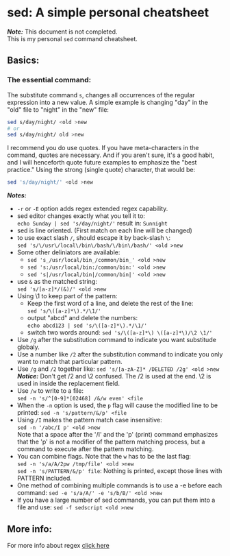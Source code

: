 # sed: A simple personal cheatsheet

_**Note:**_ This document is not completed.  
This is my personal `sed` command cheatsheet.

## Basics:

### The essential command:
The substitute command `s`, changes all occurrences of the regular expression
into a new value. A simple example is changing "day" in the "old" file to
"night" in the "new" file:

``` bash
sed s/day/night/ <old >new
# or
sed s/day/night/ old >new
```

I recommend you do use quotes. If you have meta-characters in the command,
quotes are necessary. And if you aren't sure, it's a good habit, and I will
henceforth quote future examples to emphasize the "best practice." Using the
strong (single quote) character, that would be: 

``` bash
sed 's/day/night/' <old >new
```

_**Notes:**_  
* `-r` or `-E` option adds regex extended regex capability.
* sed editor changes exactly what you tell it to:  
    `echo Sunday | sed 's/day/night/'` result in: `Sunnight`
* sed is line oriented. (First match on each line will be changed)
* to use exact slash `/`, should escape it by back-slash `\`:  
  `sed 's/\/usr\/local\/bin\/bash/\/bin\/bash/' <old >new `
* Some other deliniators are available:
  - `sed 's_/usr/local/bin_/common/bin_' <old >new`
  - `sed 's:/usr/local/bin:/common/bin:' <old >new`
  - `sed 's|/usr/local/bin|/common/bin|' <old >new`
* use `&` as the matched string:  
  `sed 's/[a-z]*/(&)/' <old >new`
* Using \1 to keep part of the pattern:  
  - Keep the first word of a line, and delete the rest of the line:  
    `sed 's/\([a-z]*\).*/\1/'`
  - output "abcd" and delete the numbers:  
    `echo abcd123 | sed 's/\([a-z]*\).*/\1/'`
  - switch two words around: `sed 's/\([a-z]*\) \([a-z]*\)/\2 \1/'`
* Use `/g` after the substitution command to indicate you want substitude
    globaly.
* Use a number like `/2` after the substitution command to indicate you only
    want to match that particular pattern.
* Use `/g` and `/2` together like:
    `sed 's/[a-zA-Z]* /DELETED /2g' <old >new`  
_**Notice:**_  Don't get /2 and \2 confused. The /2 is used at the end. \2 is
used in inside the replacement field. 
* Use `/w` to write to a file:  
    `sed -n 's/^[0-9]*[02468] /&/w even' <file `
* When the `-n` option is used, the `p` flag will cause the modified line to be
    printed: `sed -n 's/pattern/&/p' <file`
* Using `/I` makes the pattern match case insensitive:  
    `sed -n '/abc/I p' <old >new`  
   Note that a space after the '/I' and the 'p' (print) command emphasizes that
   the 'p' is not a modifier of the pattern matching process, but a command to
   execute after the pattern matching. 
* You can combine flags. Note that the `w` has to be the last flag:  
    `sed -n 's/a/A/2pw /tmp/file' <old >new`  
    `sed -n 's/PATTERN/&/p' file`:  Nothing is printed, except those lines with
    PATTERN included. 
* One method of combining multiple commands is to use a -e before each command:
    `sed -e 's/a/A/' -e 's/b/B/' <old >new`
* If you have a large number of sed commands, you can put them into a file and
    use: `sed -f sedscript <old >new`

## More info:

For more info about regex [click here](http://www.grymoire.com/Unix/Sed.html)

